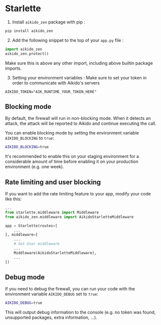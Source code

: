 # Starlette

1. Install `aikido_zen` package with pip :
```sh
pip install aikido_zen
```

2. Add the following snippet to the top of your `app.py` file :
```python
import aikido_zen
aikido_zen.protect()
```
Make sure this is above any other import, including above builtin package imports.

3. Setting your environment variables :
Make sure to set your token in order to communicate with Aikido's servers
```env
AIKIDO_TOKEN="AIK_RUNTIME_YOUR_TOKEN_HERE"
```

## Blocking mode

By default, the firewall will run in non-blocking mode. When it detects an attack, the attack will be reported to Aikido and continue executing the call.

You can enable blocking mode by setting the environment variable `AIKIDO_BLOCKING` to `true`:

```sh
AIKIDO_BLOCKING=true
```

It's recommended to enable this on your staging environment for a considerable amount of time before enabling it on your production environment (e.g. one week).

## Rate limiting and user blocking
If you want to add the rate limiting feature to your app, modify your code like this:
```py
...
from starlette.middleware import Middleware
from aikido_zen.middleware import AikidoStarletteMiddleware

app = Starlette(routes=[
    ...
], middleware=[
    ...
    # Set User middleware
    ...
    Middleware(AikidoStarletteMiddleware),
    ...
])
```

## Debug mode

If you need to debug the firewall, you can run your code with the environment variable `AIKIDO_DEBUG` set to `true`:

```sh
AIKIDO_DEBUG=true
```

This will output debug information to the console (e.g. no token was found, unsupported packages, extra information, ...).
